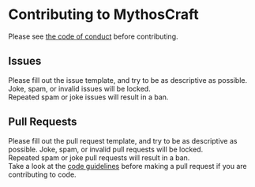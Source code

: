 # Contributing to MythosCraft

Please see [the code of conduct](./CODE_OF_CONDUCT.md) before contributing.

## Issues

Please fill out the issue template, and try to be as descriptive as possible.  
Joke, spam, or invalid issues will be locked.  
Repeated spam or joke issues will result in a ban.  

## Pull Requests

Please fill out the pull request template, and try to be as descriptive as possible.
Joke, spam, or invalid pull requests will be locked.  
Repeated spam or joke pull requests will result in a ban.  
Take a look at the [code guidelines](./CODE_GUIDELINES.md) before making a pull request if you are contributing to code.
